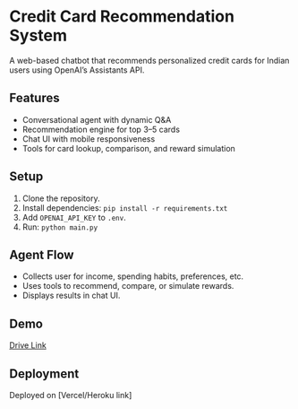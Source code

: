 # Credit Card Recommendation System
A web-based chatbot that recommends personalized credit cards for Indian users using OpenAI’s Assistants API.

## Features
- Conversational agent with dynamic Q&A
- Recommendation engine for top 3–5 cards
- Chat UI with mobile responsiveness
- Tools for card lookup, comparison, and reward simulation

## Setup
1. Clone the repository.
2. Install dependencies: `pip install -r requirements.txt`
3. Add `OPENAI_API_KEY` to `.env`.
4. Run: `python main.py`

## Agent Flow
- Collects user for income, spending habits, preferences, etc.
- Uses tools to recommend, compare, or simulate rewards.
- Displays results in chat UI.

## Demo
[Drive Link](https://drive.google.com/file/d/15824bSllRF6xPnak0SkMzX3ZPZ_0wPmd/view?usp=sharing)

## Deployment
Deployed on [Vercel/Heroku link]
